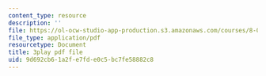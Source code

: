 ```yaml
---
content_type: resource
description: ''
file: https://ol-ocw-studio-app-production.s3.amazonaws.com/courses/8-03sc-physics-iii-vibrations-and-waves-fall-2016/9d692cb61a2fe7fde0c5bc7fe58882c8_VGAlyJ7e0IQ.pdf
file_type: application/pdf
resourcetype: Document
title: 3play pdf file
uid: 9d692cb6-1a2f-e7fd-e0c5-bc7fe58882c8
---
```

